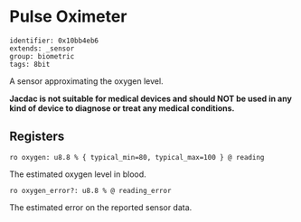 #  Pulse Oximeter

    identifier: 0x10bb4eb6
    extends: _sensor
    group: biometric
    tags: 8bit

A sensor approximating the oxygen level. 

**Jacdac is not suitable for medical devices and should NOT be used in any kind of device to diagnose or treat any medical conditions.**

## Registers

    ro oxygen: u8.8 % { typical_min=80, typical_max=100 } @ reading

The estimated oxygen level in blood.

    ro oxygen_error?: u8.8 % @ reading_error

The estimated error on the reported sensor data.
